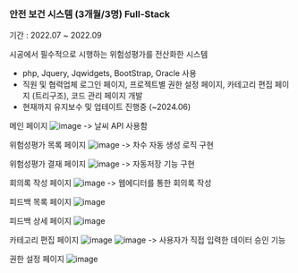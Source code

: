 ### 안전 보건 시스템 (3개월/3명) Full-Stack

기간 : 2022.07 ~ 2022.09

시공에서 필수적으로 시행하는 위험성평가를 전산화한 시스템

- php, Jquery, Jqwidgets, BootStrap, Oracle 사용
- 직원 및 협력업체 로그인 페이지, 프로젝트별 권한 설정 페이지, 카테고리 편집 페이지 (트리구조), 코드 관리 페이지 개발
- 현재까지 유지보수 및 업테이트 진행중 (~2024.06)

메인 페이지
![image](https://github.com/user-attachments/assets/b8222fec-c6a3-4c32-b890-464fd07ab159)
-> 날씨 API 사용함

위험성평가 목록 페이지
![image](https://github.com/user-attachments/assets/45f9e0c8-69bc-4843-9a1b-ebe42876e25b)
-> 차수 자동 생성 로직 구현

위험성평가 결재 페이지
![image](https://github.com/user-attachments/assets/6a5e07dd-5e33-42c7-89ed-48e6834be440)
-> 자동저장 기능 구현

회의록 작성 페이지
![image](https://github.com/user-attachments/assets/80105fb8-7a01-4996-8707-f603e625951e)
-> 웹에디터를 통한 회의록 작성

피드백 목록 페이지
![image](https://github.com/user-attachments/assets/44465eab-1be8-4759-bbb2-d7084e9b91a9)

피드백 상세 페이지
![image](https://github.com/user-attachments/assets/7a3ade01-64b0-4fd4-b065-2b57076546da)

카테고리 편집 페이지
![image](https://github.com/user-attachments/assets/57b33419-9623-4eee-be8a-70798c7ebbfa)
![image](https://github.com/user-attachments/assets/3c2f541c-4565-4182-ac77-b73c85abed9d)
-> 사용자가 직접 입력한 데이터 승인 기능

권한 설정 페이지
![image](https://github.com/user-attachments/assets/88dfb2af-a8bf-479b-9b61-013d5295e710)
